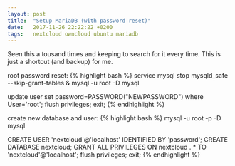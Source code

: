 ```yaml
---
layout: post
title:  "Setup MariaDB (with password reset)"
date:   2017-11-26 22:22:22 +0200
tags:   nextcloud owncloud ubuntu mariadb
---
```

Seen this a tousand times and keeping to search for it every time. This is just a shortcut (and backup) for me.

root password reset:
{% highlight bash %}
service mysql stop
mysqld_safe --skip-grant-tables &
mysql -u root -D mysql

update user set password=PASSWORD("NEWPASSWORD") where User='root';
flush privileges;
exit;
{% endhighlight %}

create new database and user:
{% highlight bash %}
mysql -u root -p -D mysql

CREATE USER 'nextcloud'@'localhost' IDENTIFIED BY 'password';
CREATE DATABASE nextcloud;
GRANT ALL PRIVILEGES ON nextcloud . * TO 'nextcloud'@'localhost';
flush privileges;
exit;
{% endhighlight %}